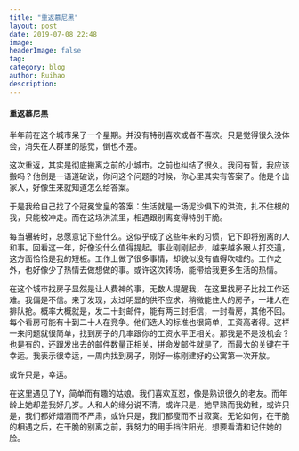 ```yaml
---
title: "重返慕尼黑"
layout: post
date: 2019-07-08 22:48
image: 
headerImage: false
tag:
category: blog
author: Ruihao
description: 
---
```


<div class="breaker"></div>

#### 重返慕尼黑

半年前在这个城市呆了一个星期。并没有特别喜欢或者不喜欢。只是觉得很久没体会，消失在人群里的感觉，倒也不差。

这次重返，其实是彻底搬离之前的小城市。之前也纠结了很久。我问有晢，我应该搬吗？他倒是一语道破说，你问这个问题的时候，你心里其实有答案了。他是个出家人，好像生来就知道怎么给答案。

于是我给自己找了个冠冕堂皇的答案：生活就是一场泥沙俱下的洪流，扎不住根的我，只能被冲走。而在这场洪流里，相遇跟别离变得特别干脆。

每当辗转时，总愿意记下些什么。这似乎成了这些年来的习惯，记下即将别离的人和事。回看这一年，好像没什么值得提起。事业刚刚起步，越来越多跟人打交道，这方面恰恰是我的短板。工作上做了很多事情，却貌似没有值得吹嘘的。工作之外，也好像少了热情去做想做的事。或许这次转场，能带给我更多生活的热情。

在这个城市找房子显然是让人费神的事，无数人提醒我，在这里找房子比找工作还难。我偏是不信。来了发现，太过明显的供不应求，稍微能住人的房子，一堆人在排队抢。概率大概就是，发二十封邮件，能有两三封拒信，一封看房，其他不回。每个看房可能有十到二十人在竞争。他们选人的标准也很简单，工资高者得。这样一来问题就很简单，找到房子的几率跟你的工资水平正相关。那我是不是没机会？也是有的，还跟发出去的邮件数量正相关，拼命发邮件就是了。而最大的关键在于幸运。我表示很幸运，一周内找到房子，刚好一栋刚建好的公寓第一次开放。

或许只是，幸运。

在这里遇见了Y，简单而有趣的姑娘。我们喜欢互怼，像是熟识很久的老友。而年龄上她却差我好几岁。人和人的缘分说不清。或许只是，她早熟而我幼稚，或许只是，我们都好烟酒而不严肃，或许只是，我们都瘦而不甘寂寞。无论如何，在干脆的相遇之后，在干脆的别离之前，我努力的用手挡住阳光，想要看清和记住她的脸。

